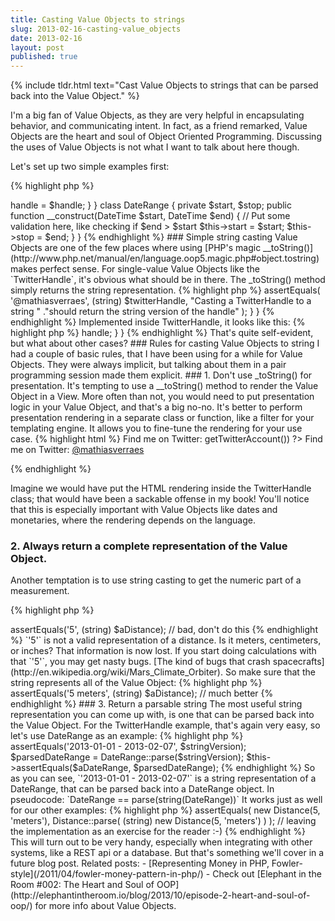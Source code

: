 ```yaml
---
title: Casting Value Objects to strings
slug: 2013-02-16-casting-value_objects
date: 2013-02-16
layout: post
published: true
---
```


{% include tldr.html text="Cast Value Objects to strings that can be parsed back into the Value Object." %}


I'm a big fan of Value Objects, as they are very helpful in encapsulating behavior, and communicating intent. In fact, as a
friend remarked, Value Objects are the heart and soul of Object Oriented Programming. Discussing the uses of Value Objects
is not what I want to talk about here though.

Let's set up two simple examples first:

{% highlight php %}

<?php
class TwitterHandle
{
    private $handle;

    public function __construct($handle)
    {
        // Put some validation here, like a regex check
        $this->handle = $handle;
    }
}

class DateRange
{
    private $start, $stop;

    public function __construct(DateTime $start, DateTime $end)
    {
        // Put some validation here, like checking if $end > $start
        $this->start = $start;
        $this->stop = $end;
    }
}

{% endhighlight %}


### Simple string casting

Value Objects are one of the few places where using [PHP's magic __toString()](http://www.php.net/manual/en/language.oop5.magic.php#object.tostring)
makes perfect sense. For single-value Value Objects like the `TwitterHandle`, it's obvious what should be in there. The
_toString() method simply returns the string representation.

{% highlight php %}

<?php
class TwitterHandleTest extends PHPUnit_Framework_TestCase
{
    /** @test */
    public function ItShouldCastToString()
    {
        $twitterHandle = new TwitterHandle('@mathiasverraes');
        $this->assertEquals(
            '@mathiasverraes',
            (string) $twitterHandle,
            "Casting a TwitterHandle to a string "
            ."should return the string version of the handle"
        );
    }
}

{% endhighlight %}

Implemented inside TwitterHandle, it looks like this:

{% highlight php %}

<?php
class TwitterHandle
{
    private $handle;

    // constructor ....

    public function __toString()
    {
        return $this->handle;
    }
}

{% endhighlight %}

That's quite self-evident, but what about other cases?

### Rules for casting Value Objects to string

I had a couple of basic rules, that I have been using for a while for Value Objects. They were always implicit, but
talking about them in a pair programming session made them explicit.

### 1. Don't use _toString() for presentation.

It's tempting to use a __toString() method to render the Value Object in a View. More often
than not, you would need to put presentation logic in your Value Object, and that's a big no-no. It's better to perform
presentation rendering in a separate class or function, like a filter for your templating engine. It allows you to fine-tune
the rendering for your use case.

{% highlight html %}

<span>
Find me on Twitter:
<?php renderAsTwitterLink($user->getTwitterAccount()) ?>
</span>

<!-- renders to: -->

<span>
Find me on Twitter:
<a href="https://twitter.com/mathiasverraes" title="Visit Twitter">
    @mathiasverraes
</a>
</span>

{% endhighlight %}

Imagine we would have put the HTML rendering inside the TwitterHandle class; that would have been a sackable offense in
my book! You'll notice that this is especially important with Value Objects like dates and monetaries, where the
rendering depends on the language.


### 2. Always return a complete representation of the Value Object.

Another temptation is to use string casting to get the numeric part of a measurement.

{% highlight php %}

<?php
$aDistance = new Distance(5, 'meters');
$this->assertEquals('5', (string) $aDistance); // bad, don't do this

{% endhighlight %}

`'5'` is not a valid representation of a distance. Is it meters, centimeters, or inches? That information is now lost. If you start doing
calculations with that `'5'`, you may get nasty bugs. [The kind of bugs that crash spacecrafts](http://en.wikipedia.org/wiki/Mars_Climate_Orbiter).
So make sure that the string represents all of the Value Object:

{% highlight php %}

<?php
$aDistance = new Distance(5, 'meters');
$this->assertEquals('5 meters', (string) $aDistance); // much better

{% endhighlight %}


### 3. Return a parsable string

The most useful string representation you can come up with, is one that can be parsed back into the Value Object. For the
TwitterHandle example, that's again very easy, so let's use DateRange as an example:

{% highlight php %}

<?php
$aDateRange = new DateRange(
    new DateTime('2013-01-01'),
    new DateTime('2013-02-07')
);

$stringVersion = (string) $aDateRange;
$this->assertEquals('2013-01-01 - 2013-02-07', $stringVersion);

$parsedDateRange = DateRange::parse($stringVersion);
$this->assertEquals($aDateRange, $parsedDateRange);

{% endhighlight %}

So as you can see, `'2013-01-01 - 2013-02-07'` is a string representation of a DateRange, that can be parsed back into a DateRange object.
In pseudocode:

`DateRange == parse(string(DateRange))`

It works just as well for our other examples:

{% highlight php %}

<?php
$this->assertEquals(
    new Distance(5, 'meters'),
    Distance::parse(
        (string) new Distance(5, 'meters')
    )
);
// leaving the implementation as an exercise for the reader :-)

{% endhighlight %}

This will turn out to be very handy, especially when integrating with other systems, like a REST api or a database. But
that's something we'll cover in a future blog post.

Related posts:

 - [Representing Money in PHP, Fowler-style](/2011/04/fowler-money-pattern-in-php/)
 - Check out [Elephant in the Room #002: The Heart and Soul of OOP](http://elephantintheroom.io/blog/2013/10/episode-2-heart-and-soul-of-oop/) for more info about Value Objects.
